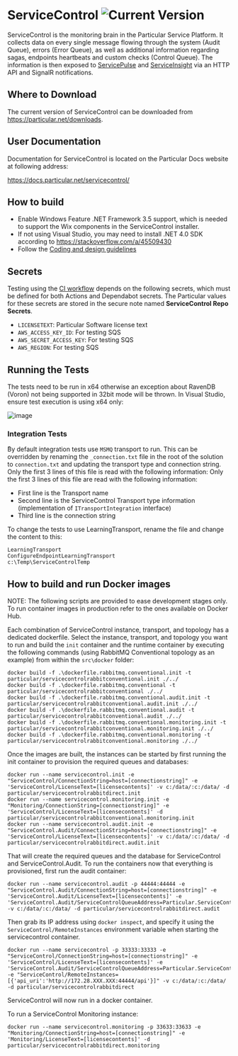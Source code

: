 # ServiceControl ![Current Version](https://img.shields.io/github/release/particular/servicecontrol.svg?style=flat&label=current%20version)

ServiceControl is the monitoring brain in the Particular Service Platform. It collects data on every single message flowing through the system (Audit Queue), errors (Error Queue), as well as additional information regarding sagas, endpoints heartbeats and custom checks (Control Queue). The information is then exposed to [ServicePulse](https://particular.net/servicepulse) and [ServiceInsight](https://particular.net/serviceinsight) via an HTTP API and SignalR notifications.

## Where to Download

The current version of ServiceControl can be downloaded from https://particular.net/downloads.

## User Documentation

Documentation for ServiceControl is located on the Particular Docs website at following address:

https://docs.particular.net/servicecontrol/

## How to build

- Enable Windows Feature .NET Framework 3.5 support, which is needed to support the Wix components in the ServiceControl installer.
- If not using Visual Studio, you may need to install .NET 4.0 SDK according to https://stackoverflow.com/a/45509430
- Follow the [Coding and design guidelines](/docs/coding-and-design-guidelines.md)

## Secrets

Testing using the [CI workflow](/.github/workflows/ci.yml) depends on the following secrets, which must be defined for both Actions and Dependabot secrets. The Particular values for these secrets are stored in the secure note named **ServiceControl Repo Secrets**.

* `LICENSETEXT`: Particular Software license text
* `AWS_ACCESS_KEY_ID`: For testing SQS
* `AWS_SECRET_ACCESS_KEY`: For testing SQS
* `AWS_REGION`: For testing SQS

## Running the Tests
The tests need to be run in x64 otherwise an exception about RavenDB (Voron) not being supported in 32bit mode will be thrown.
In Visual Studio, ensure test execution is using x64 only: 

![image](https://user-images.githubusercontent.com/4316196/177248330-c7357e85-b7a1-4cec-992f-535b1e9a0cb4.png)

### Integration Tests
ًBy default integration tests use `MSMQ` transport to run. This can be overridden by renaming the `_connection.txt` file in the root of the solution to `connection.txt` and updating the transport type and connection string. Only the first 3 lines of this file is read with the following information:
Only the first 3 lines of this file are read with the following information:
- First line is the Transport name
- Second line is the ServiceControl Transport type information (implementation of `ITransportIntegration` interface)
- Third line is the connection string

To change the tests to use LearningTransport, rename the file and change the content to this:

```
LearningTransport
ConfigureEndpointLearningTransport
c:\Temp\ServiceControlTemp
```


## How to build and run Docker images

NOTE: The following scripts are provided to ease development stages only. To run container images in production refer to the ones available on Docker Hub.

Each combination of ServiceControl instance, transport, and topology has a dedicated dockerfile. Select the instance, transport, and topology you want to run and build the `init` container and the runtime container by executing the following commands (using RabbitMQ Conventional topology as an example) from within the `src\docker` folder:

```
docker build -f .\dockerfile.rabbitmq.conventional.init -t particular/servicecontrolrabbitconventional.init ./../
docker build -f .\dockerfile.rabbitmq.conventional -t particular/servicecontrolrabbitconventional ./../
docker build -f .\dockerfile.rabbitmq.conventional.audit.init -t particular/servicecontrolrabbitconventional.audit.init ./../
docker build -f .\dockerfile.rabbitmq.conventional.audit -t particular/servicecontrolrabbitconventional.audit ./../
docker build -f .\dockerfile.rabbitmq.conventional.monitoring.init -t particular/servicecontrolrabbitconventional.monitoring.init ./../
docker build -f .\dockerfile.rabbitmq.conventional.monitoring -t particular/servicecontrolrabbitconventional.monitoring ./../
```

Once the images are built, the instances can be started by first running the init container to provision the required queues and databases:

```
docker run --name servicecontrol.init -e "ServiceControl/ConnectionString=host=[connectionstring]" -e 'ServiceControl/LicenseText=[licensecontents]' -v c:/data/:c:/data/ -d particular/servicecontrolrabbitdirect.init
docker run --name servicecontrol.monitoring.init -e "Monitoring/ConnectionString=[connectionstring]" -e 'ServiceControl/LicenseText=[licensecontents]' -d particular/servicecontrolrabbitconventional.monitoring.init
docker run --name servicecontrol.audit.init -e "ServiceControl.Audit/ConnectionString=host=[connectionstring]" -e 'ServiceControl/LicenseText=[licensecontents]' -v c:/data/:c:/data/ -d particular/servicecontrolrabbitdirect.audit.init
```

That will create the required queues and the database for ServiceControl and ServiceControl.Audit. To run the containers now that everything is provisioned, first run the audit container:

```
docker run --name servicecontrol.audit -p 44444:44444 -e "ServiceControl.Audit/ConnectionString=host=[connectionstring]" -e 'ServiceControl.Audit/LicenseText=[licensecontents]' -e 'ServiceControl.Audit/ServiceControlQueueAddress=Particular.ServiceControl' -v c:/data/:c:/data/ -d particular/servicecontrolrabbitdirect.audit
```

Then grab its IP address using `docker inspect`, and specify it using the `ServiceControl/RemoteInstances` environment variable when starting the servicecontrol container. 

```
docker run --name servicecontrol -p 33333:33333 -e "ServiceControl/ConnectionString=host=[connectionstring]" -e 'ServiceControl/LicenseText=[licensecontents]' -e 'ServiceControl.Audit/ServiceControlQueueAddress=Particular.ServiceControl' -e "ServiceControl/RemoteInstances=[{'api_uri':'http://172.28.XXX.XXX:44444/api'}]" -v c:/data/:c:/data/ -d particular/servicecontrolrabbitdirect
```

ServiceControl will now run in a docker container.

To run a ServiceControl Monitoring instance:

```
docker run --name servicecontrol.monitoring -p 33633:33633 -e "Monitoring/ConnectionString=host=[connectionstring]" -e 'Monitoring/LicenseText=[licensecontents]' -d particular/servicecontrolrabbitdirect.monitoring
```
